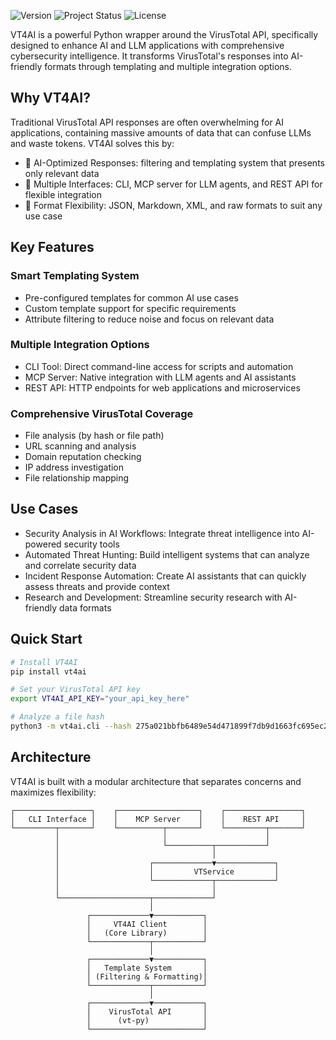 ![Version](https://img.shields.io/badge/version-Beta-blue) ![Project Status](https://img.shields.io/badge/project-documented-brightgreen) ![License](https://img.shields.io/badge/license-Creative%20Commons%204.0-blue)

VT4AI is a powerful Python wrapper around the VirusTotal API, specifically designed to enhance AI and LLM applications with comprehensive cybersecurity intelligence. It transforms VirusTotal's responses into AI-friendly formats through templating and multiple integration options.

## Why VT4AI?

Traditional VirusTotal API responses are often overwhelming for AI applications, containing massive amounts of data that can confuse LLMs and waste tokens. VT4AI solves this by:

*   🧠 AI-Optimized Responses: filtering and templating system that presents only relevant data
*   🔧 Multiple Interfaces: CLI, MCP server for LLM agents, and REST API for flexible integration
*   🎨 Format Flexibility: JSON, Markdown, XML, and raw formats to suit any use case

## Key Features

### Smart Templating System

*   Pre-configured templates for common AI use cases
*   Custom template support for specific requirements
*   Attribute filtering to reduce noise and focus on relevant data

### Multiple Integration Options

*   CLI Tool: Direct command-line access for scripts and automation
*   MCP Server: Native integration with LLM agents and AI assistants
*   REST API: HTTP endpoints for web applications and microservices

### Comprehensive VirusTotal Coverage

*   File analysis (by hash or file path)
*   URL scanning and analysis
*   Domain reputation checking
*   IP address investigation
*   File relationship mapping

## Use Cases

*   Security Analysis in AI Workflows: Integrate threat intelligence into AI-powered security tools
*   Automated Threat Hunting: Build intelligent systems that can analyze and correlate security data
*   Incident Response Automation: Create AI assistants that can quickly assess threats and provide context
*   Research and Development: Streamline security research with AI-friendly data formats

## Quick Start

```bash
# Install VT4AI
pip install vt4ai

# Set your VirusTotal API key
export VT4AI_API_KEY="your_api_key_here"

# Analyze a file hash
python3 -m vt4ai.cli --hash 275a021bbfb6489e54d471899f7db9d1663fc695ec2fe2a2c4538aabf651fd0f
```

## Architecture

VT4AI is built with a modular architecture that separates concerns and maximizes flexibility:

```
┌─────────────────┐    ┌──────────────────┐    ┌─────────────────┐
│   CLI Interface │    │    MCP Server    │    │    REST API     │
└─────────┬───────┘    └──────────┬───────┘    └─────────┬───────┘
          │                       │                      │
          │                       └──────────┬───────────┘
          │                                  │
          │                    ┌─────────────▼─────────────┐
          │                    │         VTService         │
          │                    └─────────────┬─────────────┘
          │                                  │
          └────────────────────┬─────────────┘
                               │
                 ┌─────────────▼───────────┐
                 │     VT4AI Client        │
                 │   (Core Library)        │
                 └─────────────┬───────────┘
                               │
                 ┌─────────────▼───────────┐
                 │   Template System       │
                 │ (Filtering & Formatting)│
                 └─────────────┬───────────┘
                               │
                 ┌─────────────▼───────────┐
                 │    VirusTotal API       │
                 │      (vt-py)            │
                 └─────────────────────────┘
```
